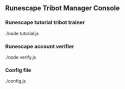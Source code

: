 ## Runescape Tribot Manager Console

### Runescape tutorial tribot trainer
./node tutorial.js

### Runescape account verifier
./node verify.js

### Config file
./config.js
